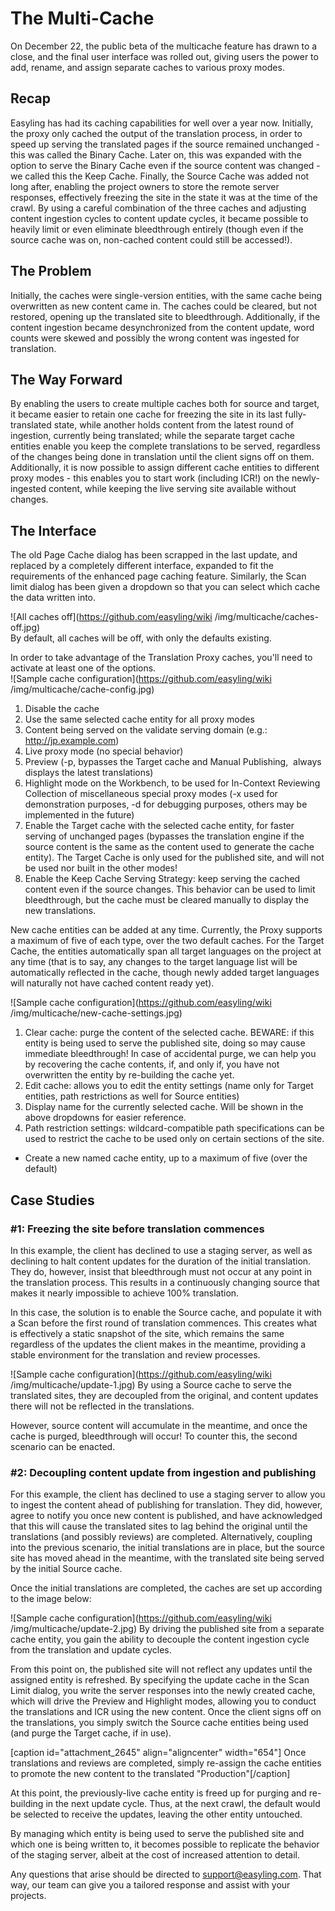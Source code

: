 # The Multi-Cache

On December 22, the public beta of the multicache feature has drawn to a close, and the final user interface was rolled out, giving users the power to add, rename, and assign separate caches to various proxy modes.

## Recap
Easyling has had its caching capabilities for well over a year now. Initially, the proxy only cached the output of the translation process, in order to speed up serving the translated pages if the source remained unchanged - this was called the Binary Cache. Later on, this was expanded with the option to serve the Binary Cache even if the source content was changed - we called this the Keep Cache. Finally, the Source Cache was added not long after, enabling the project owners to store the remote server responses, effectively freezing the site in the state it was at the time of the crawl. By using a careful combination of the three caches and adjusting content ingestion cycles to content update cycles, it became possible to heavily limit or even eliminate bleedthrough entirely (though even if the source cache was on, non-cached content could still be accessed!).

## The Problem
Initially, the caches were single-version entities, with the same cache being overwritten as new content came in. The caches could be cleared, but not restored, opening up the translated site to bleedthrough. Additionally, if the content ingestion became desynchronized from the content update, word counts were skewed and possibly the wrong content was ingested for translation.
## The Way Forward
By enabling the users to create multiple caches both for source and target, it became easier to retain one cache for freezing the site in its last fully-translated state, while another holds content from the latest round of ingestion, currently being translated; while the separate target cache entities enable you keep the complete translations to be served, regardless of the changes being done in translation until the client signs off on them. Additionally, it is now possible to assign different cache entities to different proxy modes - this enables you to start work (including ICR!) on the newly-ingested content, while keeping the live serving site available without changes.
## The Interface
The old Page Cache dialog has been scrapped in the last update, and replaced by a completely different interface, expanded to fit the requirements of the enhanced page caching feature. Similarly, the Scan limit dialog has been given a dropdown so that you can select which cache the data written into.

![All caches off](https://github.com/easyling/wiki /img/multicache/caches-off.jpg)    
By default, all caches will be off, with only the defaults existing.

In order to take advantage of the Translation Proxy caches, you'll need to activate at least one of the options.    
![Sample cache configuration](https://github.com/easyling/wiki /img/multicache/cache-config.jpg)

1. Disable the cache
1. Use the same selected cache entity for all proxy modes
1. Content being served on the validate serving domain (e.g.: http://jp.example.com)
1. Live proxy mode (no special behavior)
1. Preview (-p, bypasses the Target cache and Manual Publishing,  always displays the latest translations)
1. Highlight mode on the Workbench, to be used for In-Context Reviewing
 Collection of miscellaneous special proxy modes (-x used for demonstration purposes, -d for debugging purposes, others may be implemented in the future)
1. Enable the Target cache with the selected cache entity, for faster serving of unchanged pages (bypasses the translation engine if the source content is the same as the content used to generate the cache entity). The Target Cache is only used for the published site, and will not be used nor built in the other modes!
1. Enable the Keep Cache Serving Strategy: keep serving the cached content even if the source changes. This behavior can be used to limit bleedthrough, but the cache must be cleared manually to display the new translations.

New cache entities can be added at any time. Currently, the Proxy supports a maximum of five of each type, over the two default caches. For the Target Cache, the entities automatically span all target languages on the project at any time (that is to say, any changes to the target language list will be automatically reflected in the cache, though newly added target languages will naturally not have cached content ready yet).

![Sample cache configuration](https://github.com/easyling/wiki /img/multicache/new-cache-settings.jpg)

1. Clear cache: purge the content of the selected cache. BEWARE: if this entity is being used to serve the published site, doing so may cause immediate bleedthrough! In case of accidental purge, we can help you by recovering the cache contents, if, and only if, you have not overwritten the entity by re-building the cache yet.
1. Edit cache: allows you to edit the entity settings (name only for Target entities, path restrictions as well for Source entities)
1. Display name for the currently selected cache. Will be shown in the above dropdowns for easier reference.
1. Path restriction settings: wildcard-compatible path specifications can be used to restrict the cache to be used only on certain sections of the site.
- Create a new named cache entity, up to a maximum of five (over the default)

## Case Studies
### \#1: Freezing the site before translation commences
In this example, the client has declined to use a staging server, as well as declining to halt content updates for the duration of the initial translation. They do, however, insist that bleedthrough must not occur at any point in the translation process. This results in a continuously changing source that makes it nearly impossible to achieve 100% translation.

In this case, the solution is to enable the Source cache, and populate it with a Scan before the first round of translation commences. This creates what is effectively a static snapshot of the site, which remains the same regardless of the updates the client makes in the meantime, providing a stable environment for the translation and review processes.

![Sample cache configuration](https://github.com/easyling/wiki /img/multicache/update-1.jpg)
By using a Source cache to serve the translated sites, they are decoupled from the original, and content updates there will not be reflected in the translations.

However, source content will accumulate in the meantime, and once the cache is purged, bleedthrough will occur! To counter this, the second scenario can be enacted.

### \#2: Decoupling content update from ingestion and publishing
For this example, the client has declined to use a staging server to allow you to ingest the content ahead of publishing for translation. They did, however, agree to notify you once new content is published, and have acknowledged that this will cause the translated sites to lag behind the original until the translations (and possibly reviews) are completed.
Alternatively, coupling into the previous scenario, the initial translations are in place, but the source site has moved ahead in the meantime, with the translated site being served by the initial Source cache.

Once the initial translations are completed, the caches are set up according to the image below:

![Sample cache configuration](https://github.com/easyling/wiki /img/multicache/update-2.jpg)
By driving the published site from a separate cache entity, you gain the ability to decouple the content ingestion cycle from the translation and update cycles.

From this point on, the published site will not reflect any updates until the assigned entity is refreshed. By specifying the update cache in the Scan Limit dialog, you write the server responses into the newly created cache, which will drive the Preview and Highlight modes, allowing you to conduct the translations and ICR using the new content. Once the client signs off on the translations, you simply switch the Source cache entities being used (and purge the Target cache, if in use).

[caption id="attachment_2645" align="aligncenter" width="654"] Once translations and reviews are completed, simply re-assign the cache entities to promote the new content to the translated "Production"[/caption]

At this point, the previously-live cache entity is freed up for purging and re-building in the next update cycle. Thus, at the next crawl, the default would be selected to receive the updates, leaving the other entity untouched.

By managing which entity is being used to serve the published site and which one is being written to, it becomes possible to replicate the behavior of the staging server, albeit at the cost of increased attention to detail.

Any questions that arise should be directed to support@easyling.com. That way, our team can give you a tailored response and assist with your projects.